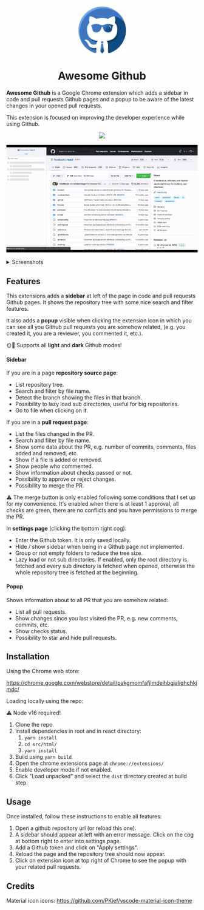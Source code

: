 <p align="center">
  <a href="https://chrome.google.com/webstore/detail/awesome-github/pakgmomfafjlmdeihbgjalighchkjmdc" rel="noopener" target="_blank"><img width="125" src="src/assets/icon.png"></a>
</p>

<h1 align="center">Awesome Github</h1>

**Awesome Github** is a Google Chrome extension which adds a sidebar in code and pull requests Github pages and a popup to be aware of the latest changes in your opened pull requests.

This extension is focused on improving the developer experience while using Github.

<div align="center">
<a href="https://chrome.google.com/webstore/detail/awesome-github/pakgmomfafjlmdeihbgjalighchkjmdc" rel="noopener" target="_blank"><img  src="https://img.shields.io/badge/CHROME%20WEB%20STORE-INSTALL-blue?style=for-the-badge&logo=googlechrome&logoColor=white"></a>
</div>

<p></p>

<p align="center">
<img width="800" src="snapshots/github-readme.gif">
</p>

<details>
    <summary>Screenshots</summary>
    <p></p>
    <img src="snapshots/code-tree.png">
    <p></p>
    <img src="snapshots/code-tree-dark.png">
    <p></p>
    <img src="snapshots/code-tree-2.png">
    <p></p>
    <img src="snapshots/code-tree-3.png">
    <p></p>
    <img src="snapshots/pull-request-open.png">
    <p></p>
    <img src="snapshots/pull-request-merged.png">
    <p></p>
    <img src="snapshots/popup.png">
</details>

## Features

This extensions adds a **sidebar** at left of the page in code and pull requests Github pages. It shows the repository tree with some nice search and filter features.

It also adds a **popup** visible when clicking the extension icon in which you can see all you Github pull requests you are somehow related, (e.g. you created it, you are a reviewer, you commented it, etc.).

🌞🌚 Supports all **light** and **dark** Github modes!

#### Sidebar

If you are in a page **repository source page**:

- List repository tree.
- Search and filter by file name.
- Detect the branch showing the files in that branch.
- Possibility to lazy load sub directories, useful for big repositories.
- Go to file when clicking on it.

If you are in a **pull request page**:

- List the files changed in the PR.
- Search and filter by file name.
- Show some data about the PR, e.g. number of commits, comments, files added and removed, etc.
- Show if a file is added or removed.
- Show people who commented.
- Show information about checks passed or not.
- Possibility to approve or reject changes.
- Possibility to merge the PR.

⚠️ The merge button is only enabled following some conditions that I set up for my convenience. It's enabled when there is at least 1 approval, all checks are green, there are no conflicts and you have permissions to merge the PR.

In **settings page** (clicking the bottom right cog):

- Enter the Github token. It is only saved locally.
- Hide / show sidebar when being in a Github page not implemented.
- Group or not empty folders to reduce the tree size.
- Lazy load or not sub directories. If enabled, only the root directory is fetched and every sub directory is fetched when opened, otherwise the whole repository tree is fetched at the beginning.

#### Popup

Shows information about to all PR that you are somehow related:

- List all pull requests.
- Show changes since you last visited the PR, e.g. new comments, commits, etc.
- Show checks status.
- Possibility to star and hide pull requests.

## Installation

Using the Chrome web store:

https://chrome.google.com/webstore/detail/pakgmomfafjlmdeihbgjalighchkjmdc/

Loading locally using the repo:

⚠️ Node v16 required!

1. Clone the repo.
2. Install dependencies in root and in react directory:
   1. `yarn install`
   2. `cd src/html/`
   3. `yarn install `
3. Build using `yarn build`
4. Open the chrome extensions page at `chrome://extensions/`
5. Enable developer mode if not enabled.
6. Click "Load unpacked" and select the `dist` directory created at build step.

## Usage

Once installed, follow these instructions to enable all features:

1. Open a github repository url (or reload this one).
2. A sidebar should appear at left with an error message. Click on the cog at bottom right to enter into settings page.
3. Add a Github token and click on "Apply settings".
4. Reload the page and the repository tree should now appear.
5. Click on extension icon at top right of Chrome to see the popup with your related pull requests.

## Credits

Material icon icons:
https://github.com/PKief/vscode-material-icon-theme
